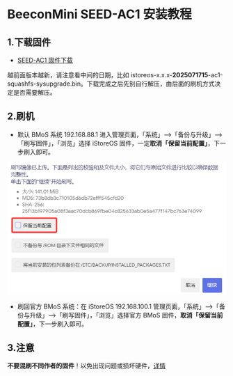 # BeeconMini SEED-AC1 安装教程

## 1.下载固件

* [SEED-AC1 固件下载](https://site.istoreos.com/firmware/download?devicename=seed-ac1&firmware=iStoreOS)

越前面版本越新，请注意看中间的日期，比如 istoreos-x.x.x-**2025071715**-ac1-squashfs-sysupgrade.bin。下载完成之后先别自行解压，由后面的刷机方式决定是否需要解压。

## 2.刷机
* 默认 BMoS 系统 192.168.88.1 进入管理页面，「系统」——>「备份与升级」——>「刷写固件」，「浏览」选择 iStoreOS 固件，一定**取消「保留当前配置」**，下一步刷入即可。

![install.png](./install/seed/seed.png)

* 刷回官方 BMoS 系统：在 iStoreOS 192.168.100.1 管理页面，「系统」——>「备份与升级」——>「刷写固件」，「浏览」选择官方 BMoS 固件，**取消「保留当前配置」**，下一步刷入即可。

## 3.注意
**不要混刷不同作者的固件**！以免出现问题或损坏硬件，[详情](https://github.com/istoreos/istoreos/issues/1012)